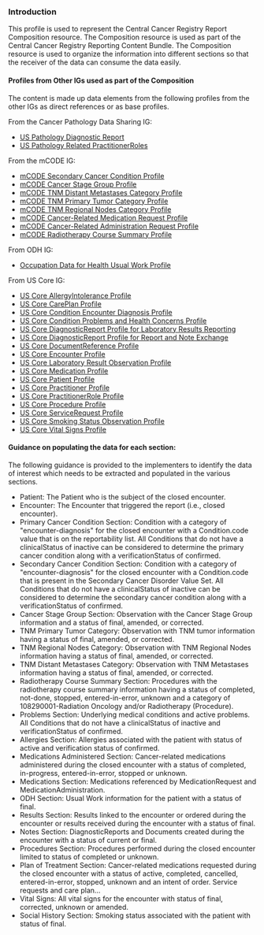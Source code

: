 ### Introduction

This profile is used to represent the Central Cancer Registry Report Composition resource. The Composition resource is used as part of the Central Cancer Registry Reporting Content Bundle. The Composition resource is used to organize the information into different sections so that the receiver of the data can consume the data easily.

#### Profiles from Other IGs used as part of the Composition

The content is made up data elements from the following profiles from the other IGs as direct references or as base profiles.

From the Cancer Pathology Data Sharing IG:
* [US Pathology Diagnostic Report]({{site.data.fhir.ver.cancerpathIg}}/StructureDefinition-us-pathology-diagnostic-report.html)
* [US Pathology Related PractitionerRoles]({{site.data.fhir.ver.cancerpathIg}}/StructureDefinition-us-pathology-related-practitioner-role.html)

From the mCODE IG:

* [mCODE Secondary Cancer Condition Profile]({{site.data.fhir.ver.mcodeIg}}/StructureDefinition-mcode-secondary-cancer-condition.html)
* [mCODE Cancer Stage Group Profile]({{site.data.fhir.ver.mcodeIg}}/StructureDefinition-mcode-tnm-stage-group.html)
* [mCODE TNM Distant Metastases Category Profile]({{site.data.fhir.ver.mcodeIg}}/StructureDefinition-mcode-tnm-distant-metastases-category.html)
* [mCODE TNM Primary Tumor Category Profile]({{site.data.fhir.ver.mcodeIg}}/StructureDefinition-mcode-tnm-primary-tumor-category.html)
* [mCODE TNM Regional Nodes Category Profile]({{site.data.fhir.ver.mcodeIg}}/StructureDefinition-mcode-tnm-regional-nodes-category.html)
* [mCODE Cancer-Related Medication Request Profile]({{site.data.fhir.ver.mcodeIg}}/StructureDefinition-mcode-cancer-related-medication-request.html)
* [mCODE Cancer-Related Administration Request Profile]({{site.data.fhir.ver.mcodeIg}}/StructureDefinition-mcode-cancer-related-medication-administration.html)
* [mCODE Radiotherapy Course Summary Profile]({{site.data.fhir.ver.mcodeIg}}/StructureDefinition-mcode-radiotherapy-course-summary.html)

From ODH IG:

* [Occupation Data for Health Usual Work Profile]({{site.data.fhir.ver.odhIg}}/StructureDefinition-odh-UsualWork.html)

From US Core IG:

* [US Core AllergyIntolerance Profile]({{site.data.fhir.ver.uscoreR4}}/StructureDefinition-us-core-allergyintolerance.html)
* [US Core CarePlan Profile]({{site.data.fhir.ver.uscoreR4}}/StructureDefinition-us-core-careplan.html)
* [US Core Condition Encounter Diagnosis Profile]({{site.data.fhir.ver.uscoreR4}}/StructureDefinition-us-core-condition-encounter-diagnosis.html)
* [US Core Condition Problems and Health Concerns Profile]({{site.data.fhir.ver.uscoreR4}}/StructureDefinition-us-core-condition-problems-health-concerns.html)
* [US Core DiagnosticReport Profile for Laboratory Results Reporting]({{site.data.fhir.ver.uscoreR4}}/StructureDefinition-us-core-diagnosticreport-lab.html)
* [US Core DiagnosticReport Profile for Report and Note Exchange]({{site.data.fhir.ver.uscoreR4}}/StructureDefinition-us-core-diagnosticreport-note.html)
* [US Core DocumentReference Profile]({{site.data.fhir.ver.uscoreR4}}/StructureDefinition-us-core-documentreference.html)
* [US Core Encounter Profile]({{site.data.fhir.ver.uscoreR4}}/StructureDefinition-us-core-encounter.html)
* [US Core Laboratory Result Observation Profile]({{site.data.fhir.ver.uscoreR4}}/StructureDefinition-us-core-observation-lab.html)
* [US Core Medication Profile]({{site.data.fhir.ver.uscoreR4}}/StructureDefinition-us-core-medication.html)
* [US Core Patient Profile]({{site.data.fhir.ver.uscoreR4}}/StructureDefinition-us-core-patient.html)
* [US Core Practitioner Profile]({{site.data.fhir.ver.uscoreR4}}/StructureDefinition-us-core-practitioner.html)
* [US Core PractitionerRole Profile]({{site.data.fhir.ver.uscoreR4}}/StructureDefinition-us-core-practitionerrole.html)
* [US Core Procedure Profile]({{site.data.fhir.ver.uscoreR4}}/StructureDefinition-us-core-procedure.html)
* [US Core ServiceRequest Profile]({{site.data.fhir.ver.uscoreR4}}/StructureDefinition-us-core-servicerequest.html)
* [US Core Smoking Status Observation Profile]({{site.data.fhir.ver.uscoreR4}}/StructureDefinition-us-core-smokingstatus.html)
* [US Core Vital Signs Profile]({{site.data.fhir.ver.uscoreR4}}/StructureDefinition-us-core-vital-signs.html)

#### Guidance on populating the data for each section:

The following guidance is provided to the implementers to identify the data of interest which needs to be extracted and populated in the various sections.

* Patient: The Patient who is the subject of the closed encounter.
* Encounter: The Encounter that triggered the report (i.e., closed encounter).
* Primary Cancer Condition Section: Condition with a category of "encounter-diagnosis" for the closed encounter with a Condition.code value that is on the reportability list. All Conditions that do not have a clinicalStatus of inactive can be considered to determine the primary cancer condition along with a verificationStatus of confirmed.
* Secondary Cancer Condition Section: Condition with a category of "encounter-diagnosis" for the closed encounter with a Condition.code that is present in the Secondary Cancer Disorder Value Set. All Conditions that do not have a clinicalStatus of inactive can be considered to determine the secondary cancer condition along with a verificationStatus of confirmed.
* Cancer Stage Group Section: Observation with the Cancer Stage Group information and a status of final, amended, or corrected.
* TNM Primary Tumor Category: Observation with TNM tumor information having a status of final, amended, or corrected.
* TNM Regional Nodes Category: Observation with TNM Regional Nodes information having a status of final, amended, or corrected.
* TNM Distant Metastases Category: Observation with TNM Metastases information having a status of final, amended, or corrected.
* Radiotherapy Course Summary Section: Procedures with the radiotherapy course summary information having a status of completed, not-done, stopped, entered-in-error, unknown and a category of 108290001-Radiation Oncology and/or Radiotherapy (Procedure).
* Problems Section: Underlying medical conditions and active problems. All Conditions that do not have a clinicalStatus of inactive and verificationStatus of confirmed.
* Allergies Section: Allergies associated with the patient with status of active and verification status of confirmed.
* Medications Administered Section: Cancer-related medications administered during the closed encounter with a status of completed, in-progress, entered-in-error, stopped or unknown.
* Medications Section: Medications referenced by MedicationRequest and MedicationAdministration.
* ODH Section: Usual Work information for the patient with a status of final.
* Results Section: Results linked to the encounter or ordered during the encounter or results received during the encounter with a status of final.
* Notes Section: DiagnosticReports and Documents created during the encounter with a status of current or final.
* Procedures Section: Procedures performed during the closed encounter limited to status of completed or unknown.
* Plan of Treatment Section: Cancer-related medications requested during the closed encounter with a status of active, completed, cancelled, entered-in-error, stopped, unknown and an intent of order. Service requests and care plan...
* Vital Signs: All vital signs for the encounter with status of final, corrected, unknown or amended.
* Social History Section: Smoking status associated with the patient with status of final.